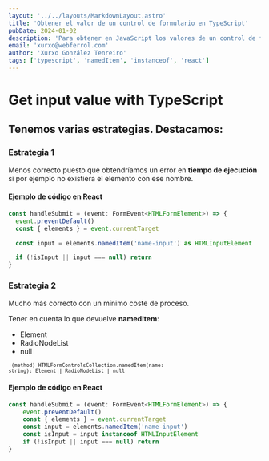 ```yaml
---
layout: '../../layouts/MarkdownLayout.astro'
title: 'Obtener el valor de un control de formulario en TypeScript'
pubDate: 2024-01-02
description: 'Para obtener en JavaScript los valores de un control de formulario : input de tipo texto. Podemos utilizar el método namedItem. ¿Cómo hacerlo de manera correcta en TypeScript?'
email: 'xurxo@webferrol.com'
author: 'Xurxo González Tenreiro'
tags: ['typescript', 'namedItem', 'instanceof', 'react']
---
```

# Get input value with TypeScript

## Tenemos varias estrategias. Destacamos:

### Estrategia 1

Menos correcto puesto que obtendríamos un error en **tiempo de ejecución** si por ejemplo no existiera el elemento con ese nombre.

#### Ejemplo de código en React

```ts
const handleSubmit = (event: FormEvent<HTMLFormElement>) => {
  event.preventDefault()
  const { elements } = event.currentTarget

  const input = elements.namedItem('name-input') as HTMLInputElement

  if (!isInput || input === null) return
}
```
### Estrategia 2

Mucho más correcto con un mínimo coste de proceso.

Tener en cuenta lo que devuelve __namedItem__:

  - Element
  - RadioNodeList
  - null


  <code><small>
    (method) HTMLFormControlsCollection.namedItem(name: string): Element | RadioNodeList | null
  </small></code>


#### Ejemplo de código en React

```ts
const handleSubmit = (event: FormEvent<HTMLFormElement>) => {
    event.preventDefault()
    const { elements } = event.currentTarget
    const input = elements.namedItem('name-input')
    const isInput = input instanceof HTMLInputElement
    if (!isInput || input === null) return
}
```
  